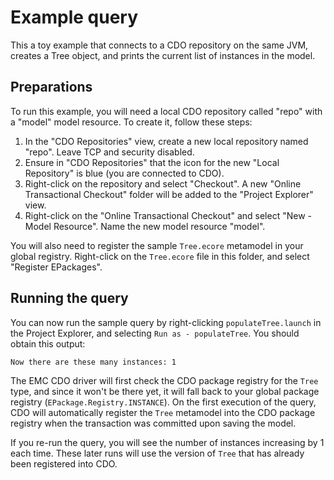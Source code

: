 # Example query

This a toy example that connects to a CDO repository on the same JVM, creates a Tree object, and prints the current list of instances in the model.

## Preparations

To run this example, you will need a local CDO repository called "repo" with a "model" model resource.
To create it, follow these steps:

1. In the "CDO Repositories" view, create a new local repository named "repo". Leave TCP and security disabled.
1. Ensure in "CDO Repositories" that the icon for the new "Local Repository" is blue (you are connected to CDO).
1. Right-click on the repository and select "Checkout". A new "Online Transactional Checkout" folder will be added to the "Project Explorer"  view.
1. Right-click on the "Online Transactional Checkout" and select "New - Model Resource". Name the new model resource "model".

You will also need to register the sample `Tree.ecore` metamodel in your global registry.
Right-click on the `Tree.ecore` file in this folder, and select "Register EPackages".

## Running the query

You can now run the sample query by right-clicking `populateTree.launch` in the Project Explorer, and selecting `Run as - populateTree`.
You should obtain this output:

```
Now there are these many instances: 1
```

The EMC CDO driver will first check the CDO package registry for the `Tree` type, and since it won't be there yet, it will fall back to your global package registry (`EPackage.Registry.INSTANCE`).
On the first execution of the query, CDO will automatically register the `Tree` metamodel into the CDO package registry when the transaction was committed upon saving the model.

If you re-run the query, you will see the number of instances increasing by 1 each time.
These later runs will use the version of `Tree` that has already been registered into CDO.
